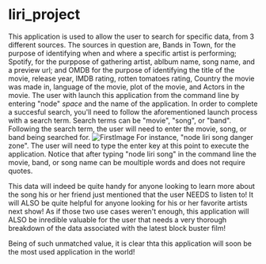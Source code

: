 # liri_project

This application is used to allow the user to search for specific data, from 3 different sources.  The sources in question are, Bands in Town, for the purpose of identifying when and where a specific artist is performing; Spotify, for the purppose of gathering artist, ablbum name, song name, and a preview url; and OMDB for the purpose of identifying the title of the movie, release year, IMDB rating, rotten tomatoes rating, Country the movie was made in, language of the movie, plot of the movie, and Actors in the movie.
The user with launch this application from the command  line by entering "node" *space* and the name of the application.  In order to complete a succesful search, you'll need to follow the aforementioned launch process with a search term.  Search terms can be "movie", "song", or "band".  Following the search term, the user will need to enter the movie, song, or band being searched for.
![FirstImage](/assets/images/imagesforreadme/liri_img.png)
For instance, "node liri song danger zone".  The user will need to type the enter key at this point to execute the application.
Notice that after typing "node liri song" in the command line the movie, band, or song name can be moultiple words and does not require quotes.

This data will indeed be quite handy for anyone looking to learn more about the song his or her friend just mentioned that the user NEEDS to listen to!  It will ALSO be quite helpful for anyone looking for his or her favorite artists next show! As if those two use cases weren't enough, this application will ALSO be inredible valuable for the user that needs a very thorough breakdown of the data associated with the latest block buster film!

Being of such unmatched value, it is clear thta this application will soon be the most used application in the world!

